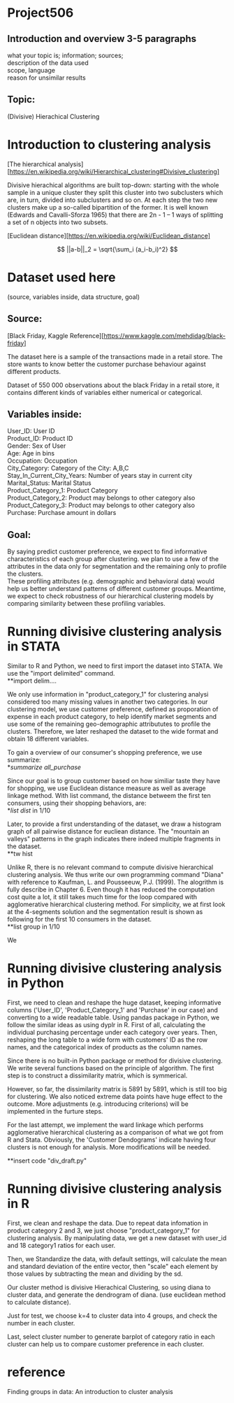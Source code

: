 # Project506
 ## Introduction and overview  3-5 paragraphs
 what your topic is; information; sources; <br />
 description of the data used <br />
 scope, language <br />
 reason for unsimilar results <br />
 ## Topic:
 (Divisive) Hierachical Clustering
# Introduction to clustering analysis
[The hierarchical analysis][https://en.wikipedia.org/wiki/Hierarchical_clustering#Divisive_clustering] 

Divisive hierachical algorithms are built top-down: starting with the whole sample in a unique
cluster they split this cluster into two subclusters which are, in turn, divided into subclusters
and so on. At each step the two new clusters make up a so-called bipartition of the former. It
is well known (Edwards and Cavalli-Sforza 1965) that there are 2n - 1 – 1 ways of splitting a set
of n objects into two subsets. 

[Euclidean distance][https://en.wikipedia.org/wiki/Euclidean_distance]

$$
||a-b||_2 = \sqrt{\sum_i (a_i-b_i)^2}
$$

# Dataset used here 
(source, variables inside, data structure, goal)
## Source:
[Black Friday, Kaggle Reference][https://www.kaggle.com/mehdidag/black-friday]

The dataset here is a sample of the transactions made in a retail store. The store wants to know better the customer purchase behaviour against different products. 

Dataset of 550 000 observations about the black Friday in a retail store, it contains different kinds of variables either numerical or categorical. 

## Variables inside:
User_ID: User ID <br />
Product_ID: Product ID <br />
Gender: Sex of User <br />
Age: Age in bins <br />
Occupation: Occupation <br />
City_Category: Category of the City: A,B,C <br />
Stay_In_Current_City_Years: Number of years stay in current city <br />
Marital_Status: Marital Status <br />
Product_Category_1: Product Category <br />
Product_Category_2: Product may belongs to other category also <br />
Product_Category_3: Product may belongs to other category also <br />
Purchase: Purchase amount in dollars <br />

## Goal:
By saying predict customer preference, we expect to find informative characteristics of each group after clustering.
we plan to use a few of the attributes in the data only for segmentation and the remaining only to profile the clusters. <br />
These profiling attributes (e.g. demographic and behavioral data) would help us better understand patterns of different customer groups. Meantime, we expect to check robustness of our hierarchical clustering models by comparing similarity between these profiling variables.

# Running divisive clustering analysis in STATA
Similar to R and Python, we need to first import the dataset into STATA. We use the "import delimited" command. <br />
**import delim....

We only use information in "product_category_1" for clustering analysi considered too many missing values 
in another two categories. In our clustering model, we use customer preference, defined as proporation of expense in 
each product category, to help identify market segments and use some of the remaining geo-demographic attribututes to profile the clusters. Therefore, we later reshaped the dataset to the wide format and obtain 18 different variables.  <br />

To gain a overview of our consumer's shopping preference, we use summarize: <br />
**summarize all_purchase* 

Since our goal is to group customer based on how similiar taste they have for shopping, we use Euclidean distance measure as 
well as average linkage method. With list command, the distance betweem the first ten consumers, using their shopping behaviors, are: <br />
**list dist* in 1/10

Later, to provide a first understanding of the dataset, we draw a histogram graph of all pairwise distance for 
eucliean distance. The "mountain an valleys" patterns in the graph indicates there indeed multiple fragments in the dataset. <br />
**tw hist

Unlike R, there is no relevant command to compute divisive hierarchical clustering analysis. We thus write our own programming
command "Diana" with reference to Kaufman, L. and Pousseeuw, P.J. (1999). The alogrithm is fully describe in Chapter 6. Even
though it has reduced the computation cost quite a lot, it still takes much time for the loop compared with agglomerative hierarchical clustering method. For simplicity, we at first look at the 4-segments solution and the segmentation result is shown as following
for the first 10 consumers in the dataset. <br />
**list group in 1/10

We  <br />

# Running divisive clustering analysis in Python
First, we need to clean and reshape the huge dataset, keeping informative columns ('User_ID', 'Product_Category_1' and 'Purchase' in our case) and converting to a wide readable table. Using pandas package in Python, we follow the similar ideas as using dyplr in R. First of all, calculating the individual purchasing percentage under each category over years. Then, reshaping the long table to a wide form with customers' ID as the row names, and the categorical index of products as the column names. <br />

Since there is no built-in Python package or method for divisive clustering. We write several functions based on the principle of algorithm. The first step is to construct a dissimilarity matrix, which is symmerical. <br /> 

However, so far, the dissimilarity matrix is 5891 by 5891, which is still too big for clustering. We also noticed extreme data points have huge effect to the outcome. More adjustments (e.g. introducing criterions) will be implemented in the furture steps. <br />

For the last attempt, we implement the ward linkage which performs agglomerative hierarchical clustering as a comparison of what we got from R and Stata. Obviously, the 'Customer Dendograms' indicate having four clusters is not enough for analysis. More modifications will be needed. <br />

**insert code "div_draft.py"

# Running divisive clustering analysis in R

First, we clean and reshape the data. Due to repeat data infomation in product category 2 and 3, we just choose "product_category_1" for clustering analysis. By manipulating data, we get a new dataset with user_id and 18 category1 ratios for each user.<br />

Then, we Standardize the data, with default settings, will calculate the mean and standard deviation of the entire vector, then "scale" each element by those values by subtracting the mean and dividing by the sd. <br />

Our cluster method is divisive Hierachical Clustering, so using diana to cluster data, and generate the dendrogram of diana.
(use euclidean method to calculate distance). <br />

Just for test, we choose k=4 to cluster data into 4 groups, and check the number in each cluster. <br />

Last, select cluster number to generate barplot of category ratio in each cluster can help us to compare customer preference in each cluster.  <br />

# reference 
Finding groups in data: An introduction to cluster analysis

